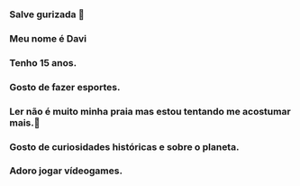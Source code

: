 ### Salve gurizada 👋
### Meu nome é Davi
### Tenho 15 anos.
### Gosto de fazer esportes.
### Ler não é muito minha praia mas estou tentando me acostumar mais.👻
### Gosto de curiosidades históricas e sobre o planeta.
### Adoro jogar vídeogames. 
